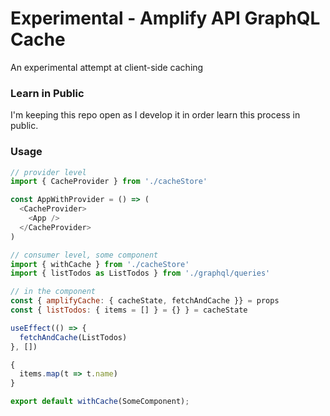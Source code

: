 # Experimental - Amplify API GraphQL Cache

An experimental attempt at client-side caching 

### Learn in Public

I'm keeping this repo open as I develop it in order learn this process in public.

### Usage

```js
// provider level
import { CacheProvider } from './cacheStore'

const AppWithProvider = () => (
  <CacheProvider>
    <App />
  </CacheProvider>
)

// consumer level, some component
import { withCache } from './cacheStore'
import { listTodos as ListTodos } from './graphql/queries'

// in the component
const { amplifyCache: { cacheState, fetchAndCache }} = props
const { listTodos: { items = [] } = {} } = cacheState

useEffect(() => {
  fetchAndCache(ListTodos)
}, [])

{
  items.map(t => t.name)
}

export default withCache(SomeComponent);
```

